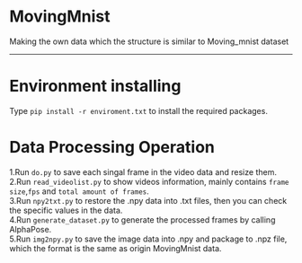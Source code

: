 # MovingMnist
Making the own data which the structure is similar to Moving_mnist dataset

***
# Environment installing
Type `pip install -r enviroment.txt` to install the required packages.  
# Data Processing Operation 
  1.Run `do.py` to save each singal frame in the video data and resize them.  
  2.Run `read_videolist.py` to show videos information, mainly contains `frame size`,`fps` and `total amount of frames`.  
  3.Run `npy2txt.py` to restore the .npy data into .txt files, then you can check the specific values in the data.  
  4.Run `generate_dataset.py` to generate the processed frames by calling AlphaPose.  
  5.Run `img2npy.py` to save the image data into .npy and package to .npz file, which the format is the same as origin MovingMnist data.  
